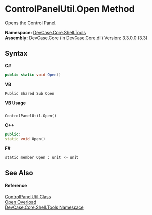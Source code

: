 # ControlPanelUtil.Open Method 
 

Opens the Control Panel.

**Namespace:**&nbsp;<a href="N_DevCase_Core_Shell_Tools">DevCase.Core.Shell.Tools</a><br />**Assembly:**&nbsp;DevCase.Core (in DevCase.Core.dll) Version: 3.3.0.0 (3.3)

## Syntax

**C#**<br />
``` C#
public static void Open()
```

**VB**<br />
``` VB
Public Shared Sub Open
```

**VB Usage**<br />
``` VB Usage

ControlPanelUtil.Open()
```

**C++**<br />
``` C++
public:
static void Open()
```

**F#**<br />
``` F#
static member Open : unit -> unit 

```


## See Also


#### Reference
<a href="T_DevCase_Core_Shell_Tools_ControlPanelUtil">ControlPanelUtil Class</a><br /><a href="Overload_DevCase_Core_Shell_Tools_ControlPanelUtil_Open">Open Overload</a><br /><a href="N_DevCase_Core_Shell_Tools">DevCase.Core.Shell.Tools Namespace</a><br />